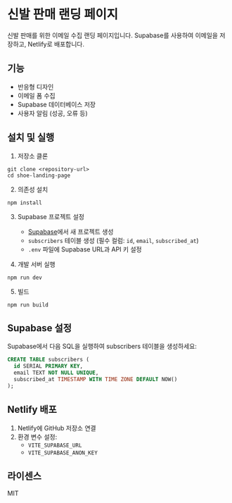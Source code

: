 # 신발 판매 랜딩 페이지

신발 판매를 위한 이메일 수집 랜딩 페이지입니다. Supabase를 사용하여 이메일을 저장하고, Netlify로 배포합니다.

## 기능

- 반응형 디자인
- 이메일 폼 수집
- Supabase 데이터베이스 저장
- 사용자 알림 (성공, 오류 등)

## 설치 및 실행

1. 저장소 클론
```
git clone <repository-url>
cd shoe-landing-page
```

2. 의존성 설치
```
npm install
```

3. Supabase 프로젝트 설정
   - [Supabase](https://supabase.com)에서 새 프로젝트 생성
   - `subscribers` 테이블 생성 (필수 컬럼: `id`, `email`, `subscribed_at`)
   - `.env` 파일에 Supabase URL과 API 키 설정

4. 개발 서버 실행
```
npm run dev
```

5. 빌드
```
npm run build
```

## Supabase 설정

Supabase에서 다음 SQL을 실행하여 subscribers 테이블을 생성하세요:

```sql
CREATE TABLE subscribers (
  id SERIAL PRIMARY KEY,
  email TEXT NOT NULL UNIQUE,
  subscribed_at TIMESTAMP WITH TIME ZONE DEFAULT NOW()
);
```

## Netlify 배포

1. Netlify에 GitHub 저장소 연결
2. 환경 변수 설정:
   - `VITE_SUPABASE_URL`
   - `VITE_SUPABASE_ANON_KEY`

## 라이센스

MIT